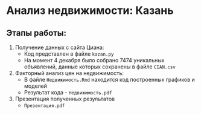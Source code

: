 # Анализ недвижимости: Казань

## Этапы работы:
1. Получение данных с сайта Циана:
    - Код представлен в файле `kazan.py`    
    - На момент 4 декабря было собрано 7474 уникальных объявлений, данные которых сохранены в файле `CIAN.csv`
2. Факторный анализ цен на недвижимость:
    - В файле `Недвижимость.Rmd` находится код построенных графиков и моделей
    - Результат кода - `Недвижимость.pdf`
3. Презентация полученных результатов
    - `Презентация.pdf`

